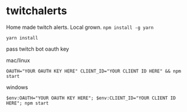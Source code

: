 # twitchalerts
Home made twitch alerts. Local grown.
`npm install -g yarn`

`yarn install`

pass twitch bot oauth key

mac/linux

`OAUTH="YOUR OAUTH KEY HERE" CLIENT_ID="YOUR CLIENT ID HERE" && npm start`

windows

`$env:OAUTH="YOUR OAUTH KEY HERE"; $env:CLIENT_ID="YOUR CLIENT ID HERE"; npm start`
